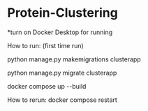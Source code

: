 # Protein-Clustering

*turn on Docker Desktop for running

How to run: (first time run)

python manage.py makemigrations clusterapp

python manage.py migrate clusterapp

docker compose up --build

How to rerun:
docker compose restart

